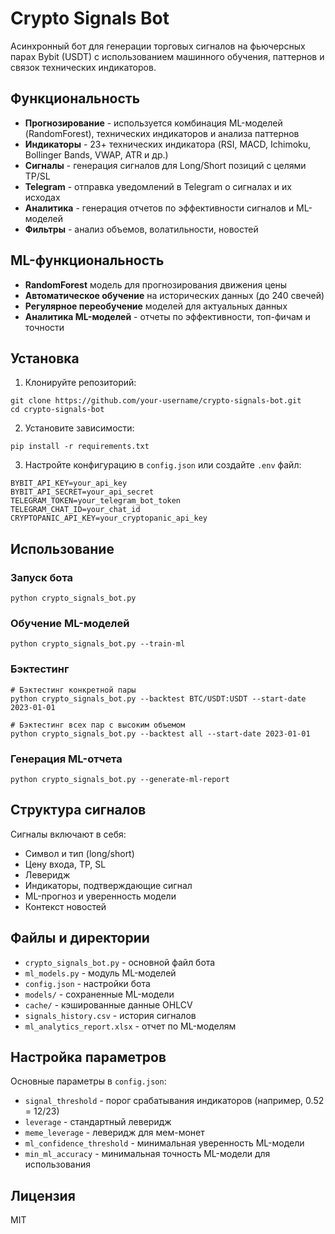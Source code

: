 # Crypto Signals Bot

Асинхронный бот для генерации торговых сигналов на фьючерсных парах Bybit (USDT) с использованием машинного обучения, паттернов и связок технических индикаторов.

## Функциональность

- **Прогнозирование** - используется комбинация ML-моделей (RandomForest), технических индикаторов и анализа паттернов
- **Индикаторы** - 23+ технических индикатора (RSI, MACD, Ichimoku, Bollinger Bands, VWAP, ATR и др.)
- **Сигналы** - генерация сигналов для Long/Short позиций с целями TP/SL
- **Telegram** - отправка уведомлений в Telegram о сигналах и их исходах
- **Аналитика** - генерация отчетов по эффективности сигналов и ML-моделей
- **Фильтры** - анализ объемов, волатильности, новостей

## ML-функциональность

- **RandomForest** модель для прогнозирования движения цены
- **Автоматическое обучение** на исторических данных (до 240 свечей)
- **Регулярное переобучение** моделей для актуальных данных
- **Аналитика ML-моделей** - отчеты по эффективности, топ-фичам и точности

## Установка

1. Клонируйте репозиторий:
```
git clone https://github.com/your-username/crypto-signals-bot.git
cd crypto-signals-bot
```

2. Установите зависимости:
```
pip install -r requirements.txt
```

3. Настройте конфигурацию в `config.json` или создайте `.env` файл:
```
BYBIT_API_KEY=your_api_key
BYBIT_API_SECRET=your_api_secret
TELEGRAM_TOKEN=your_telegram_bot_token
TELEGRAM_CHAT_ID=your_chat_id
CRYPTOPANIC_API_KEY=your_cryptopanic_api_key
```

## Использование

### Запуск бота
```
python crypto_signals_bot.py
```

### Обучение ML-моделей
```
python crypto_signals_bot.py --train-ml
```

### Бэктестинг
```
# Бэктестинг конкретной пары
python crypto_signals_bot.py --backtest BTC/USDT:USDT --start-date 2023-01-01

# Бэктестинг всех пар с высоким объемом
python crypto_signals_bot.py --backtest all --start-date 2023-01-01
```

### Генерация ML-отчета
```
python crypto_signals_bot.py --generate-ml-report
```

## Структура сигналов

Сигналы включают в себя:
- Символ и тип (long/short)
- Цену входа, TP, SL
- Леверидж
- Индикаторы, подтверждающие сигнал
- ML-прогноз и уверенность модели
- Контекст новостей

## Файлы и директории

- `crypto_signals_bot.py` - основной файл бота
- `ml_models.py` - модуль ML-моделей
- `config.json` - настройки бота
- `models/` - сохраненные ML-модели
- `cache/` - кэшированные данные OHLCV
- `signals_history.csv` - история сигналов
- `ml_analytics_report.xlsx` - отчет по ML-моделям

## Настройка параметров

Основные параметры в `config.json`:
- `signal_threshold` - порог срабатывания индикаторов (например, 0.52 = 12/23)
- `leverage` - стандартный леверидж
- `meme_leverage` - леверидж для мем-монет
- `ml_confidence_threshold` - минимальная уверенность ML-модели
- `min_ml_accuracy` - минимальная точность ML-модели для использования

## Лицензия

MIT 